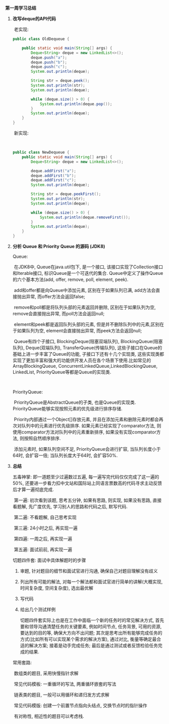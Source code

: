**第一周学习总结**

1. **改写deque的API代码**

   ​	老实现:

   ```java
   public class OldDequeue {
   
       public static void main(String[] args) {
           Deque<String> deque = new LinkedList<>();
           deque.push("a");
           deque.push("b");
           deque.push("c");
           System.out.println(deque);
   
           String str = deque.peek();
           System.out.println(str);
           System.out.println(deque);
   
           while (deque.size() > 0) {
               System.out.println(deque.pop());
           }
           System.out.println(deque);
       }
   }
   ```

   ​	新实现:

   ​	

   ```java
   public class NewDequeue {
       public static void main(String[] args) {
           Deque<String> deque = new LinkedList<>();
   
           deque.addFirst("a");
           deque.addFirst("b");
           deque.addFirst("c");
           System.out.println(deque);
   
           String str = deque.peekFirst();
           System.out.println(str);
           System.out.println(deque);
   
           while (deque.size() > 0) {
               System.out.println(deque.removeFirst());
           }
           System.out.println(deque);
       }
   }
   ```



2. **分析 Queue 和 Priority Queue 的源码 (JDK8)**

   Queue: 

   ​	在JDK8中, Queue在java.util包下, 是一个接口, 该接口实现了Collection接口和Iterable接口, 标识Queue是一个可迭代的集合. Queue中定义了操作Queue的六个基本方法(add, offer, remove, poll, element, peek).

   ​	add和offer都是向Queue中添加元素, 区别在于如果队列已满, add方法会直接抛出异常, 而offer方法会返回false;

   ​	remove和poll都是将队列头部的元素返回并删除, 区别在于如果队列为空, remove会直接抛出异常, 而poll方法会返回null;

   ​	element和peek都是返回队列头部的元素, 但是并不删除队列中的元素,区别在于如果队列为空, element会直接抛出异常, 而peek方法会返回null;

   ​	Queue有四个子接口, BlockingDeque(阻塞双端队列), BlockingQueue(阻塞队列), Deque(双端队列), TransferQueue(传输队列), 这些子接口在Queue的基础上进一步丰富了Queue的功能, 子接口下还有十几个实现类, 这些实现类都实现了更加丰富和强大的功能供开发人员在各个场景下使用.比如常见的ArrayBlockingQueue, ConcurrentLinkedQueue,LinkedBlockingQueue, LinkedList, PriorityQueue等都是Queue的实现类.

   ​	

   PriorityQueue:

   ​	PriorityQueue是AbstractQueue的子类, 也是Queue的实现类. PriorityQueue能够实现按照元素的优先级进行排序存储. 

   ​	Priority内部通过一个Object[]存放元素, 并且在添加元素和删除元素时都会再次对队列中的元素进行优先级排序. 如果元素已经实现了comparator方法, 则使用comparator方法对队列中的元素重新排序, 如果没有实现comparator方法, 则按照自然顺序排序.

   ​	添加元素时, 如果队列空间不足, PriorityQueue会进行扩容, 当队列长度小于64时, 会扩容一倍; 当队列长度大于64时, 会扩容50%.

   

3. **总结**

   五毒神掌: 即一道题至少过遍数过五遍, 每一遍写完代码仅仅完成了这一遍的50%, 还要进一步看力扣中文站和国际站上同语言票数高的代码寻求主动反馈后才算一遍彻底完成.

   ​	第一遍: 初次看到该题, 思考五分钟, 如果有思路, 则实现, 如果没有思路, 直接看题解, 先广度优先, 学习别人的思路和代码之后,  默写代码.

   ​	第二遍: 不看题解, 自己思考实现

   ​	第三遍: 24小时之后, 再实现一遍

   ​	第四遍: 一周之后, 再实现一遍

   ​	第五遍: 面试前前, 再实现一遍

   

   切题四件套: 面试中具体解题时的步骤

    1. 审题, 针对题目的细节和面试官进行沟通, 确保自己对题目理解没有歧义

    2. 列出所有可能的解法, 对每一个解法都和面试官进行简单的讲解(大概实现, 时间复杂度, 空间复杂度), 选出最优解

    3. 写代码

    4. 给出几个测试样例

       切题四件套实际上也是在工作中面临一个新的任务时的常见解决方式, 首先要和领导沟通清楚任务的关键要素, 例如时间节点, 任务背景, 可用的资源, 要达到的目的等, 确保大方向不出问题; 其次是思考出所有能够完成任务的方式(比如所有可以实现某个需求的解决方案), 通过对比, 衡量等确定最合适的解决方案; 接着是动手完成任务; 最后是通过测试或者反馈检验任务完成的结果.

   

   常用套路: 

   ​	数组类的题目, 采用快慢指针求解

   ​		常见代码模板: 一重循环的写法, 两重循环嵌套的写法

   ​	链表类的题目, 一般可以用循环和递归发方式求解

   ​		常见代码模版:  创建一个前置节点指向头结点, 交换节点时的指针操作

   ​	有对称性, 相近性的题目可以考虑栈.

